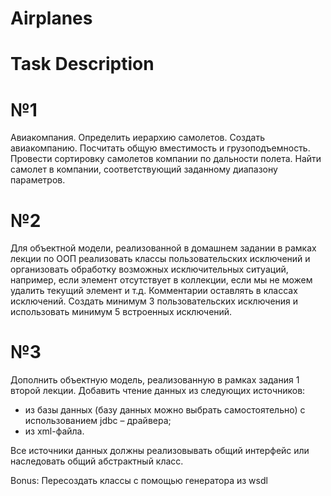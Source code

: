 # Airplanes

# Task Description
# №1
Авиакомпания. Определить иерархию самолетов. Создать авиакомпанию. Посчитать общую вместимость и грузоподъемность. Провести сортировку самолетов компании по дальности полета. Найти самолет в компании, соответствующий заданному диапазону параметров.

# №2
Для объектной модели, реализованной в домашнем задании в рамках лекции по ООП реализовать классы пользовательских исключений и организовать обработку возможных исключительных ситуаций, например, если элемент отсутствует в коллекции, если мы не можем удалить текущий элемент и т.д. Комментарии оставлять в классах исключений. Создать минимум 3 пользовательских исключения и использовать минимум 5 встроенных исключений.

# №3
Дополнить объектную модель, реализованную в рамках задания 1 второй лекции. Добавить чтение данных из следующих источников:
- из базы данных (базу данных можно выбрать самостоятельно) с использованием jdbc – драйвера;
- из xml-файла. 

Все источники данных должны реализовывать общий интерфейс или наследовать общий абстрактный класс.

Bonus:
Пересоздать классы с помощью генератора из wsdl 

